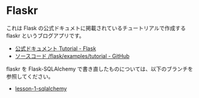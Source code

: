  # Flaskr
 
 これは Flask の公式ドキュメトに掲載されているチュートリアルで作成する flaskr というブログアプリです。
 * [公式ドキュメント Tutorial - Flask](https://flask.palletsprojects.com/en/1.1.x/tutorial/)
 * [ソースコード /flask/examples/tutorial - GitHub](https://github.com/pallets/flask/tree/master/examples/tutorial)
 
 flaskr を Flask-SQLAlchemy で書き直したものについては、以下のブランチを参照してください。
 * [lesson-1-sqlalchemy](https://github.com/niconico25/flaskr-with-sqlalchemy/tree/lesson-1-sqlalchemy)
